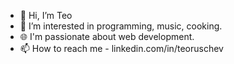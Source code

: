 - 👋 Hi, I’m Teo
- 👀 I’m interested in programming, music, cooking.
- 🌐 I'm passionate about web development.
- 📫 How to reach me - linkedin.com/in/teoruschev
<!---- 💞️ I’m looking to collaborate on ...
- 

musakahero/musakahero is a ✨ special ✨ repository because its `README.md` (this file) appears on your GitHub profile.
You can click the Preview link to take a look at your changes.
--->

